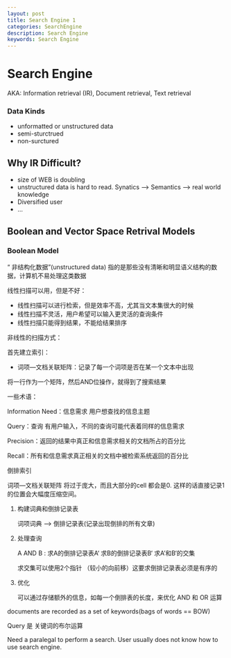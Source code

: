 ```yaml
---
layout: post
title: Search Engine 1
categories: SearchEngine
description: Search Engine
keywords: Search Engine
---
```


# Search Engine

AKA: Information retrieval (IR), Document retrieval, Text retrieval

### Data Kinds

- unformatted or unstructured data
- semi-sturctrued
- non-surctured 

## Why IR Difficult?

- size of WEB is doubling
- unstructured data is hard to read. Synatics --> Semantics --> real world knowledge
- Diversified user 
- ...



## Boolean and Vector Space Retrival Models

### Boolean Model

“ 非结构化数据”(unstructured data) 指的是那些没有清晰和明显语义结构的数据，计算机不易处理这类数据



线性扫描可以用，但是不好：

- 线性扫描可以进行检索，但是效率不高，尤其当文本集很大的时候
- 线性扫描不灵活，用户希望可以输入更灵活的查询条件
- 线性扫描只能得到结果，不能给结果排序



非线性的扫描方式：

首先建立索引：

- 词项—文档关联矩阵：记录了每一个词项是否在某一个文本中出现

将一行作为一个矩阵，然后AND位操作，就得到了搜索结果 



一些术语：

Information Need：信息需求 用户想查找的信息主题

Query：查询 有用户输入，不同的查询可能代表着同样的信息需求

Precision：返回的结果中真正和信息需求相关的文档所占的百分比

Recall：所有和信息需求真正相关的文档中被检索系统返回的百分比



倒排索引

词项—文档关联矩阵 将过于庞大，而且大部分的cell 都会是0. 这样的话直接记录1的位置会大幅度压缩空间。

1. 构建词典和倒排记录表

   词项词典 --> 倒排记录表(记录出现倒排的所有文章)

2. 处理查询

   A AND B : 求A的倒排记录表A‘  求B的倒排记录表B‘   求A’和B‘的交集

   求交集可以使用2个指针 （较小的向前移）这要求倒排记录表必须是有序的

3. 优化

   可以通过存储额外的信息，如每一个倒排表的长度，来优化 AND 和 OR 运算





documents are recorded as a set of keywords(bags of words == BOW)

Query 是 关键词的布尔运算 

Need a paralegal to perform a search. User usually does not know how to use search engine.

